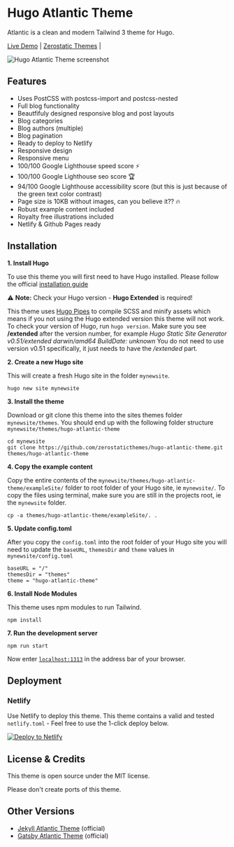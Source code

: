 # Hugo Atlantic Theme

Atlantic is a clean and modern Tailwind 3 theme for Hugo.

[Live Demo](https://hugo-atlantic.netlify.app/) |
[Zerostatic Themes](https://www.zerostatic.io/) |

![Hugo Atlantic Theme screenshot](https://www.zerostatic.io/theme/hugo-atlantic/hugo-atlantic-screenshot.png)

## Features

- Uses PostCSS with postcss-import and postcss-nested
- Full blog functionality
- Beautfifuly designed responsive blog and post layouts
- Blog categories
- Blog authors (multiple)
- Blog pagination
- Ready to deploy to Netlify
- Responsive design
- Responsive menu
- 100/100 Google Lighthouse speed score ⚡
- 100/100 Google Lighthouse seo score 🏆
- 94/100 Google Lighthouse accessibility score (but this is just because of the green text color contrast)
- Page size is 10KB without images, can you believe it?? 🔥
- Robust example content included
- Royalty free illustrations included
- Netlify & Github Pages ready

## Installation

**1. Install Hugo**

To use this theme you will first need to have Hugo installed. Please follow the official [installation guide](https://gohugo.io/getting-started/installing/)

⚠️ **Note:** Check your Hugo version - **Hugo Extended** is required!

This theme uses [Hugo Pipes](https://gohugo.io/hugo-pipes/scss-sass/) to compile SCSS and minify assets which means if you not using the Hugo extended version this theme will not work. To check your version of Hugo, run `hugo version`. Make sure you see **/extended** after the version number, for example _Hugo Static Site Generator v0.51/extended darwin/amd64 BuildDate: unknown_ You do not need to use version v0.51 specifically, it just needs to have the _/extended_ part.

**2. Create a new Hugo site**

This will create a fresh Hugo site in the folder `mynewsite`.

```
hugo new site mynewsite
```

**3. Install the theme**

Download or git clone this theme into the sites themes folder `mynewsite/themes`. You should end up with the following folder structure `mynewsite/themes/hugo-atlantic-theme`

```
cd mynewsite
git clone https://github.com/zerostaticthemes/hugo-atlantic-theme.git themes/hugo-atlantic-theme
```

**4. Copy the example content**

Copy the entire contents of the `mynewsite/themes/hugo-atlantic-theme/exampleSite/` folder to root folder of your Hugo site, ie `mynewsite/`. To copy the files using terminal, make sure you are still in the projects root, ie the `mynewsite` folder.

```
cp -a themes/hugo-atlantic-theme/exampleSite/. .
```

**5. Update config.toml**

After you copy the `config.toml` into the root folder of your Hugo site you will need to update the `baseURL`, `themesDir` and `theme` values in `mynewsite/config.toml`

```
baseURL = "/"
themesDir = "themes"
theme = "hugo-atlantic-theme"
```

**6. Install Node Modules**

This theme uses npm modules to run Tailwind.

```
npm install
```

**7. Run the development server**

```
npm run start
```

Now enter [`localhost:1313`](http://localhost:1313) in the address bar of your browser.

## Deployment

### Netlify

Use Netlify to deploy this theme. This theme contains a valid and tested `netlify.toml` - Feel free to use the 1-click deploy below.

[![Deploy to Netlify](https://www.netlify.com/img/deploy/button.svg)](https://app.netlify.com/start/deploy?repository=https://github.com/zerostaticthemes/hugo-atlantic-theme)

## License & Credits

This theme is open source under the MIT license.

Please don't create ports of this theme.

## Other Versions

- [Jekyll Atlantic Theme](https://github.com/zerostaticthemes/jekyll-atlantic-theme) (official)
- [Gatsby Atlantic Theme](https://github.com/zerostaticthemes/gatsby-atlantic-theme) (official)
